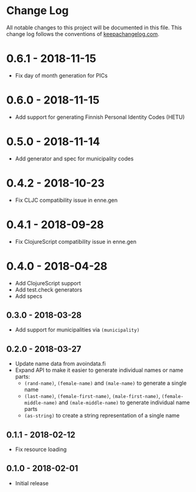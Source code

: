 # Change Log
All notable changes to this project will be documented in this file. This change log follows the conventions of [keepachangelog.com](http://keepachangelog.com/).

# 0.6.1 - 2018-11-15
- Fix day of month generation for PICs

# 0.6.0 - 2018-11-15
- Add support for generating Finnish Personal Identity Codes (HETU)

# 0.5.0 - 2018-11-14
- Add generator and spec for municipality codes

# 0.4.2 - 2018-10-23
- Fix CLJC compatibility issue in enne.gen

# 0.4.1 - 2018-09-28
- Fix ClojureScript compatibility issue in enne.gen

# 0.4.0 - 2018-04-28
- Add ClojureScript support
- Add test.check generators
- Add specs

## 0.3.0 - 2018-03-28
- Add support for municipalities via `(municipality)`

## 0.2.0 - 2018-03-27
- Update name data from avoindata.fi
- Expand API to make it easier to generate individual names or name parts:
  - `(rand-name)`, `(female-name)` and `(male-name)` to generate a single name
  - `(last-name)`, `(female-first-name)`, `(male-first-name)`, `(female-middle-name)` and `(male-middle-name)` to generate individual name parts
  - `(as-string)` to create a string representation of a single name

## 0.1.1 - 2018-02-12
- Fix resource loading

## 0.1.0 - 2018-02-01
- Initial release
